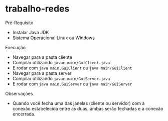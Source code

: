 # trabalho-redes

Pré-Requisito  
- Instalar Java JDK
- Sistema Operacional Linux ou Windows

Execução
- Navegar para a pasta cliente
- Compilar utilizando `javac main/GuiClient.java`
- E rodar com `java main.GuiClient` ou `java main/GuiClient`
- Navegar para a pasta server
- Compilar utilizando `javac main/GuiServer.java`
- E rodar com `java main.GuiServer` ou `java main/GuiServer`

Observações
- Quando você fecha uma das janelas (cliente ou servidor) com a conexão estabelecida entre as duas, ambas serão fechadas e a conexão encerrada.

